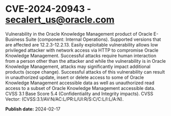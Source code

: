# CVE-2024-20943 - secalert_us@oracle.com

Vulnerability in the Oracle Knowledge Management product of Oracle E-Business Suite (component: Internal Operations).  Supported versions that are affected are 12.2.3-12.2.13. Easily exploitable vulnerability allows low privileged attacker with network access via HTTP to compromise Oracle Knowledge Management.  Successful attacks require human interaction from a person other than the attacker and while the vulnerability is in Oracle Knowledge Management, attacks may significantly impact additional products (scope change). Successful attacks of this vulnerability can result in  unauthorized update, insert or delete access to some of Oracle Knowledge Management accessible data as well as  unauthorized read access to a subset of Oracle Knowledge Management accessible data. CVSS 3.1 Base Score 5.4 (Confidentiality and Integrity impacts).  CVSS Vector: (CVSS:3.1/AV:N/AC:L/PR:L/UI:R/S:C/C:L/I:L/A:N).

**Publish date:** 2024-02-17
